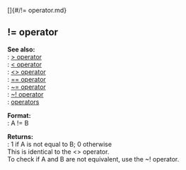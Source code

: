 []{#/!= operator.md}    
## != operator    
**See also:**    
:   [\> operator](/operator/%3e)    
:   [\< operator](/operator/%3c)    
:   [\<\> operator](/operator/%3c%3e)    
:   [== operator](/operator/==)    
:   [\~= operator](/operator/~=)    
:   [\~! operator](/operator/~!)    
:   [operators](/operator)    
<!-- -->    
**Format:**    
:   A != B    
<!-- -->    
**Returns:**    
:   1 if A is not equal to B; 0 otherwise    
This is identical to the \<\> operator.    
To check if A and B are not equivalent, use the \~! operator.  
